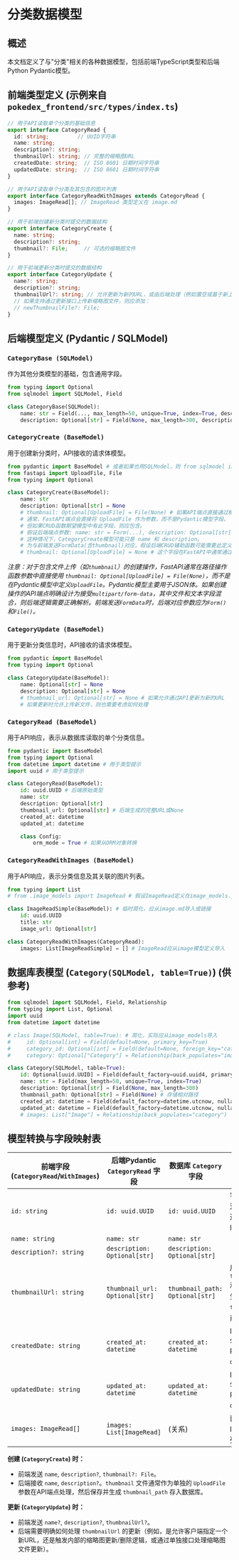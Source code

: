 # 分类数据模型

## 概述
本文档定义了与"分类"相关的各种数据模型，包括前端TypeScript类型和后端Python Pydantic模型。

## 前端类型定义 (示例来自 `pokedex_frontend/src/types/index.ts`)

```typescript
// 用于API读取单个分类的基础信息
export interface CategoryRead {
  id: string;         // UUID字符串
  name: string;
  description?: string;
  thumbnailUrl: string; // 完整的缩略图URL
  createdDate: string;  // ISO 8601 日期时间字符串
  updatedDate: string;  // ISO 8601 日期时间字符串
}

// 用于API读取单个分类及其包含的图片列表
export interface CategoryReadWithImages extends CategoryRead {
  images: ImageRead[]; // ImageRead 类型定义在 image.md
}

// 用于前端创建新分类时提交的数据结构
export interface CategoryCreate {
  name: string;
  description?: string;
  thumbnail?: File;     // 可选的缩略图文件
}

// 用于前端更新分类时提交的数据结构
export interface CategoryUpdate {
  name?: string;
  description?: string;
  thumbnailUrl?: string; // 允许更新为新的URL，或由后端处理（例如置空或基于新上传）
  // 如果支持通过更新接口上传新缩略图文件，则应添加：
  // newThumbnailFile?: File;
}
```

## 后端模型定义 (Pydantic / SQLModel)

### `CategoryBase (SQLModel)`
作为其他分类模型的基础，包含通用字段。
```python
from typing import Optional
from sqlmodel import SQLModel, Field

class CategoryBase(SQLModel):
    name: str = Field(..., max_length=50, unique=True, index=True, description="类别名称")
    description: Optional[str] = Field(None, max_length=300, description="类别描述")
```

### `CategoryCreate (BaseModel)`
用于创建新分类时，API接收的请求体模型。
```python
from pydantic import BaseModel # 或者如果也用SQLModel，则 from sqlmodel import SQLModel
from fastapi import UploadFile, File
from typing import Optional

class CategoryCreate(BaseModel):
    name: str
    description: Optional[str] = None
    # thumbnail: Optional[UploadFile] = File(None) # 如果API端点直接通过模型接收文件
    # 通常，FastAPI端点会直接将 UploadFile 作为参数，而不是Pydantic模型字段。
    # 但如果CRUD函数期望模型中有此字段，则应包含。
    # 假设后端端点参数: name: str = Form(...), description: Optional[str] = Form(None), thumbnail: Optional[UploadFile] = File(None)
    # 这种情况下，CategoryCreate模型可能只是 name 和 description。
    # 为与前端发送FormData(含thumbnail)对应，假设后端CRUD辅助函数可能需要此定义：
    # thumbnail: Optional[UploadFile] = None # 这个字段在FastAPI中通常通过Depends或File()在路径操作函数参数中处理
```
*注意：对于包含文件上传（如`thumbnail`）的创建操作，FastAPI通常在路径操作函数参数中直接使用 `thumbnail: Optional[UploadFile] = File(None)`，而不是在Pydantic模型中定义`UploadFile`。Pydantic模型主要用于JSON体。如果创建操作的API端点明确设计为接受`multipart/form-data`，其中文件和文本字段混合，则后端逻辑需要正确解析。前端发送`FormData`时，后端对应参数应为`Form()`和`File()`。*

### `CategoryUpdate (BaseModel)`
用于更新分类信息时，API接收的请求体模型。
```python
from pydantic import BaseModel
from typing import Optional

class CategoryUpdate(BaseModel):
    name: Optional[str] = None
    description: Optional[str] = None
    # thumbnail_url: Optional[str] = None # 如果允许通过API更新为新的URL
    # 如果更新时允许上传新文件，则也需要考虑如何处理
```

### `CategoryRead (BaseModel)`
用于API响应，表示从数据库读取的单个分类信息。
```python
from pydantic import BaseModel
from typing import Optional
from datetime import datetime # 用于类型提示
import uuid # 用于类型提示

class CategoryRead(BaseModel):
    id: uuid.UUID # 后端原始类型
    name: str
    description: Optional[str]
    thumbnail_url: Optional[str] # 后端生成的完整URL或None
    created_at: datetime
    updated_at: datetime

    class Config:
        orm_mode = True # 如果从ORM对象转换
```

### `CategoryReadWithImages (BaseModel)`
用于API响应，表示分类信息及其关联的图片列表。
```python
from typing import List
# from .image_models import ImageRead # 假设ImageRead定义在image_models.py

class ImageReadSimple(BaseModel): # 临时简化，应从image.md导入或链接
    id: uuid.UUID
    title: str
    image_url: Optional[str]

class CategoryReadWithImages(CategoryRead):
    images: List[ImageReadSimple] = [] # ImageRead应从image模型定义导入
```

## 数据库表模型 (`Category(SQLModel, table=True)`) (供参考)
```python
from sqlmodel import SQLModel, Field, Relationship
from typing import List, Optional
import uuid
from datetime import datetime

# class Image(SQLModel, table=True): # 简化，实际应从image_models导入
#     id: Optional[int] = Field(default=None, primary_key=True)
#     category_id: Optional[int] = Field(default=None, foreign_key="category.id")
#     category: Optional["Category"] = Relationship(back_populates="images")

class Category(SQLModel, table=True):
    id: Optional[uuid.UUID] = Field(default_factory=uuid.uuid4, primary_key=True, index=True, nullable=False)
    name: str = Field(max_length=50, unique=True, index=True)
    description: Optional[str] = Field(None, max_length=300)
    thumbnail_path: Optional[str] = Field(None) # 存储相对路径
    created_at: datetime = Field(default_factory=datetime.utcnow, nullable=False)
    updated_at: datetime = Field(default_factory=datetime.utcnow, nullable=False, sa_column_kwargs={"onupdate": datetime.utcnow})
    # images: List["Image"] = Relationship(back_populates="category")
```

## 模型转换与字段映射表

| 前端字段 (`CategoryRead`/`WithImages`) | 后端Pydantic `CategoryRead` 字段 | 数据库 `Category` 字段 | 转换规则/说明                                                                 |
|------------------------------------|------------------------------------|--------------------------|-----------------------------------------------------------------------------|
| `id: string`                       | `id: uuid.UUID`                    | `id: uuid.UUID`          | 字符串 ↔ UUID 双向转换。前端通常使用字符串ID。                                |
| `name: string`                     | `name: str`                        | `name: str`              |                                                                             |
| `description?: string`             | `description: Optional[str]`       | `description: Optional[str]` |                                                                             |
| `thumbnailUrl: string`             | `thumbnail_url: Optional[str]`     | `thumbnail_path: Optional[str]` | 后端根据`thumbnail_path`和配置的基地址生成完整的`thumbnail_url`。前端直接使用。 |
| `createdDate: string`              | `created_at: datetime`             | `created_at: datetime`   | ISO 8601 时间字符串 ↔ Python `datetime` 对象。                                |
| `updatedDate: string`              | `updated_at: datetime`             | `updated_at: datetime`   | ISO 8601 时间字符串 ↔ Python `datetime` 对象。                                |
| `images: ImageRead[]`              | `images: List[ImageRead]`          | (关系)                   | 嵌套的ImageRead对象列表。                                                     |

**创建 (`CategoryCreate`) 时：**
*   前端发送 `name`, `description?`, `thumbnail?: File`。
*   后端接收 `name`, `description?`。`thumbnail` 文件通常作为单独的 `UploadFile` 参数在API端点处理，然后保存并生成 `thumbnail_path` 存入数据库。

**更新 (`CategoryUpdate`) 时：**
*   前端发送 `name?`, `description?`, `thumbnailUrl?`。
*   后端需要明确如何处理 `thumbnailUrl` 的更新（例如，是允许客户端指定一个新URL，还是触发内部的缩略图更新/删除逻辑，或通过单独接口处理缩略图文件更新）。
